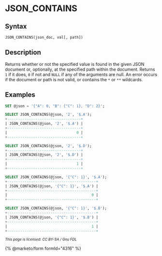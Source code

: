 # JSON\_CONTAINS

## Syntax

```sql
JSON_CONTAINS(json_doc, val[, path])
```

## Description

Returns whether or not the specified value is found in the given JSON document or, optionally, at the specified path within the document. Returns `1` if it does, `0` if not and `NULL` if any of the arguments are null. An error occurs if the document or path is not valid, or contains the `*` or `**` wildcards.

## Examples

```sql
SET @json = '{"A": 0, "B": {"C": 1}, "D": 2}';

SELECT JSON_CONTAINS(@json, '2', '$.A');
+----------------------------------+
| JSON_CONTAINS(@json, '2', '$.A') |
+----------------------------------+
|                                0 |
+----------------------------------+

SELECT JSON_CONTAINS(@json, '2', '$.D');
+----------------------------------+
| JSON_CONTAINS(@json, '2', '$.D') |
+----------------------------------+
|                                1 |
+----------------------------------+

SELECT JSON_CONTAINS(@json, '{"C": 1}', '$.A');
+-----------------------------------------+
| JSON_CONTAINS(@json, '{"C": 1}', '$.A') |
+-----------------------------------------+
|                                       0 |
+-----------------------------------------+

SELECT JSON_CONTAINS(@json, '{"C": 1}', '$.B');
+-----------------------------------------+
| JSON_CONTAINS(@json, '{"C": 1}', '$.B') |
+-----------------------------------------+
|                                       1 |
+-----------------------------------------+
```

<sub>_This page is licensed: CC BY-SA / Gnu FDL_</sub>

{% @marketo/form formId="4316" %}
